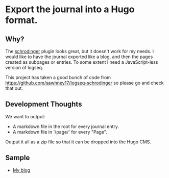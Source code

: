Export the journal into a Hugo format.
===

Why?
---

The [schrodinger](https://github.com/sawhney17/logseq-schrodinger) plugin looks great, but it doesn't work for my needs. I would like to have the journal exported like a blog, and then the pages created as subpages or entries. To some extent I need a JavaScript-less version of logseq.

This project has taken a good bunch of code from https://github.com/sawhney17/logseq-schrodinger so please go and check that out.

Development Thoughts
---

We want to output:

* A markdown file in the root for every journal entry.
* A markdown file in '/page/' for every "Page".

Output it all as a zip file so that it can be dropped into the Hugo CMS.

Sample
---

* [My blog](https://paul.kinlan.me/journal/)
